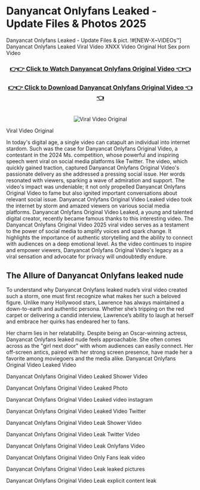 # Danyancat Onlyfans Leaked - Update Files & Photos 2025

Danyancat Onlyfans Leaked - Update Files & pict. !#[NEW-X~VIDEOs™] Danyancat Onlyfans Leaked Viral Video XNXX Video Original Hot Sex porn Video
<br>
<div align="center">
<h3><a href="https://links2leaks.com?utm_source=danyancat&utm_medium=gitlong" rel="nofollow">👉👉 Click to Watch Danyancat Onlyfans Original Video 👈👈</a></h3>
<h3><a href="https://links2leaks.com?utm_source=danyancat&utm_medium=gitlong" rel="nofollow">👉👉 Click to Download Danyancat Onlyfans Original Video 👈👈</a></h3>
<br>
<a href="https://links2leaks.com?utm_source=danyancat&utm_medium=gitlong" rel="nofollow"><img src="https://i.ibb.co/Gkj2r4b/banner.png" alt="Viral Video Original" style="max-width: 100%; display: inline-block;" data-target="animated-image.originalImage"></a>
</div>

Viral Video Original

In today's digital age, a single video can catapult an individual into internet stardom. Such was the case for Danyancat Onlyfans Original Video, a contestant in the 2024 Ms. competition, whose powerful and inspiring speech went viral on social media platforms like Twitter.
The video, which quickly gained traction, captured Danyancat Onlyfans Original Video's passionate delivery as she addressed a pressing social issue. Her words resonated with viewers, sparking a wave of admiration and support. The video's impact was undeniable; it not only propelled Danyancat Onlyfans Original Video to fame but also ignited important conversations about relevant social issue.
Danyancat Onlyfans Original Video Leaked video took the internet by storm and amazed viewers on various social media platforms. Danyancat Onlyfans Original Video Leaked, a young and talented digital creator, recently became famous thanks to this interesting video.
The Danyancat Onlyfans Original Video 2025 viral video serves as a testament to the power of social media to amplify voices and spark change. It highlights the importance of authentic storytelling and the ability to connect with audiences on a deep emotional level. As the video continues to inspire and empower viewers, Danyancat Onlyfans Original Video's legacy as a viral sensation and advocate for privacy will undoubtedly endure.

<h2>The Allure of Danyancat Onlyfans leaked nude</h2>


To understand why Danyancat Onlyfans leaked nude’s viral video created such a storm, one must first recognize what makes her such a beloved figure. Unlike many Hollywood stars, Lawrence has always maintained a down-to-earth and authentic persona. Whether she’s tripping on the red carpet or delivering a candid interview, Lawrence’s ability to laugh at herself and embrace her quirks has endeared her to fans.

Her charm lies in her relatability. Despite being an Oscar-winning actress, Danyancat Onlyfans leaked nude feels approachable. She often comes across as the "girl next door" with whom audiences can easily connect. Her off-screen antics, paired with her strong screen presence, have made her a favorite among moviegoers and the media alike.
Danyancat Onlyfans Original Video Leaked Video

Danyancat Onlyfans Original Video Leaked Shower Video

Danyancat Onlyfans Original Video Leaked Photo

Danyancat Onlyfans Original Video Leaked video instagram

Danyancat Onlyfans Original Video Leaked Video Twitter

Danyancat Onlyfans Original Video Leak Shower Video

Danyancat Onlyfans Original Video Leak Twitter Video

Danyancat Onlyfans Original Video Leak Onlyfans Video

Danyancat Onlyfans Original Video Only Fans leak video

Danyancat Onlyfans Original Video Leak leaked pictures

Danyancat Onlyfans Original Video Leak explicit content leak